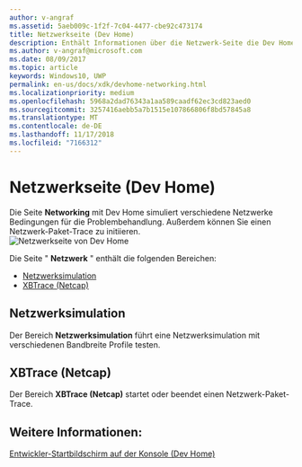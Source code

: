 ```yaml
---
author: v-angraf
ms.assetid: 5aeb009c-1f2f-7c04-4477-cbe92c473174
title: Netzwerkseite (Dev Home)
description: Enthält Informationen über die Netzwerk-Seite die Dev Home-App für Xbox One.
ms.author: v-angraf@microsoft.com
ms.date: 08/09/2017
ms.topic: article
keywords: Windows10, UWP
permalink: en-us/docs/xdk/devhome-networking.html
ms.localizationpriority: medium
ms.openlocfilehash: 5968a2dad76343a1aa589caadf62ec3cd823aed0
ms.sourcegitcommit: 3257416aebb5a7b1515e107866806f8bd57845a8
ms.translationtype: MT
ms.contentlocale: de-DE
ms.lasthandoff: 11/17/2018
ms.locfileid: "7166312"
---
```

# <a name="networking-page-dev-home"></a>Netzwerkseite (Dev Home)
   
  
Die Seite **Networking** mit Dev Home simuliert verschiedene Netzwerke Bedingungen für die Problembehandlung. Außerdem können Sie einen Netzwerk-Paket-Trace zu initiieren.   
 ![Netzwerkseite von Dev Home](images/devhome_networking.png)   
  
Die Seite " **Netzwerk** " enthält die folgenden Bereichen:   
 
   *  [Netzwerksimulation](#ID4EEB)  
   *  [XBTrace (Netcap)](#ID4EOB)  

 
<a id="ID4EEB"></a>

   

## <a name="network-simulation"></a>Netzwerksimulation  
   
  
Der Bereich **Netzwerksimulation** führt eine Netzwerksimulation mit verschiedenen Bandbreite Profile testen.   
  
<a id="ID4EOB"></a>

   

## <a name="xbtrace-netcap"></a>XBTrace (Netcap)  
   
  
Der Bereich **XBTrace (Netcap)** startet oder beendet einen Netzwerk-Paket-Trace.   
  
<a id="ID4E2B"></a>

   

## <a name="see-also"></a>Weitere Informationen:  
 [Entwickler-Startbildschirm auf der Konsole (Dev Home)](dev-home.md)

  